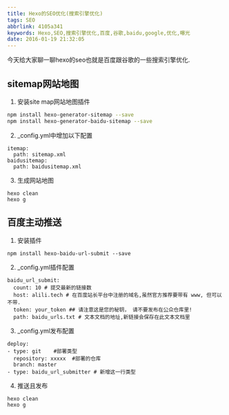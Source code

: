 ```yaml
---
title: Hexo的SEO优化(搜索引擎优化)
tags: SEO
abbrlink: 4105a341
keywords: Hexo,SEO,搜索引擎优化,百度,谷歌,baidu,google,优化,曝光
date: 2016-01-19 21:32:05
---
```


今天给大家聊一聊hexo的seo也就是百度跟谷歌的一些搜索引擎优化.


## sitemap网站地图

1. 安装site map网站地图插件
```bash
npm install hexo-generator-sitemap --save
npm install hexo-generator-baidu-sitemap --save
```


2. _config.yml中增加以下配置
```
itemap:
  path: sitemap.xml
baidusitemap:
  path: baidusitemap.xml
```

3. 生成网站地图

```
hexo clean
hexo g
```


## 百度主动推送

1. 安装插件
```
npm install hexo-baidu-url-submit --save
```

2.  _config.yml插件配置

```
baidu_url_submit:
  count: 10 # 提交最新的链接数
  host: alili.tech # 在百度站长平台中注册的域名,虽然官方推荐要带有 www, 但可以不带.
  token: your_token ## 请注意这是您的秘钥， 请不要发布在公众仓库里!
  path: baidu_urls.txt # 文本文档的地址,新链接会保存在此文本文档里
```

3. _config.yml发布配置
```
deploy:
- type: git    #部署类型
  repository: xxxxx  #部署的仓库
  branch: master  
- type: baidu_url_submitter # 新增这一行类型
```

4. 推送且发布
```
hexo clean
hexo g
```